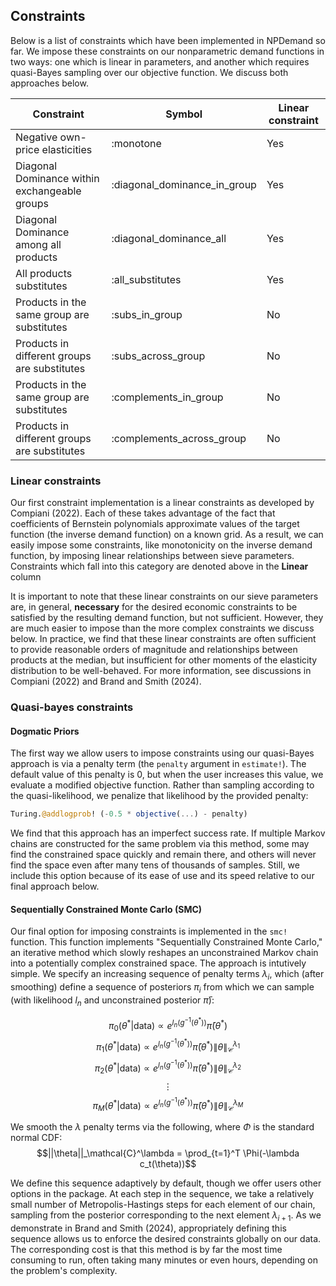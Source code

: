 ## Constraints
Below is a list of constraints which have been implemented in NPDemand so far. We impose these constraints on our nonparametric demand functions in two ways: one which is linear in parameters, and another which requires quasi-Bayes sampling over our objective function. We discuss both approaches below. 

| Constraint    | Symbol | Linear constraint |
| -------- | ------- | ------- |
| Negative own-price elasticities | :monotone | Yes |
| Diagonal Dominance within exchangeable groups  | :diagonal\_dominance\_in\_group    | Yes |
| Diagonal Dominance among all products | :diagonal\_dominance\_all     | Yes |
| All products substitutes    | :all\_substitutes    | Yes |
| Products in the same group are substitutes | :subs\_in\_group | No |
| Products in different groups are substitutes | :subs\_across\_group | No |
| Products in the same group are substitutes | :complements\_in\_group | No |
| Products in different groups are substitutes | :complements\_across\_group | No |

### Linear constraints
Our first constraint implementation is a linear constraints as developed by Compiani (2022). Each of these takes advantage of the fact that coefficients of Bernstein polynomials approximate values of the target function (the inverse demand function) on a known grid. As a result, we can easily impose some constraints, like monotonicity on the inverse demand function, by imposing linear relationships between sieve parameters. Constraints which fall into this category are denoted above in the **Linear** column
 
It is important to note that these linear constraints on our sieve parameters are, in general, **necessary** for the desired economic constraints to be satisfied by the resulting demand function, but not sufficient. However, they are much easier to impose than the more complex constraints we discuss below. In practice, we find that these linear constraints are often sufficient to provide reasonable orders of magnitude and relationships between products at the median, but insufficient for other moments of the elasticity distribution to be well-behaved. For more information, see discussions in Compiani (2022) and Brand and Smith (2024).

 ### Quasi-bayes constraints 

 #### Dogmatic Priors
The first way we allow users to impose constraints using our quasi-Bayes approach is via a penalty term (the `penalty` argument in `estimate!`). The default value of this penalty is 0, but when the user increases this value, we evaluate a modified objective function. Rather than sampling according to the quasi-likelihood, we penalize that likelihood by the provided penalty:

```julia
Turing.@addlogprob! (-0.5 * objective(...) - penalty)
```

We find that this approach has an imperfect success rate. If multiple Markov chains are constructed for the same problem via this method, some may find the constrained space quickly and remain there, and others will never find the space even after many tens of thousands of samples. Still, we include this option because of its ease of use and its speed relative to our final approach below. 

 #### Sequentially Constrained Monte Carlo (SMC)
 Our final option for imposing constraints is implemented in the `smc!` function. This function implements "Sequentially Constrained Monte Carlo," an iterative method which slowly reshapes an unconstrained Markov chain into a potentially complex constrained space. The approach is intutively simple. We specify an increasing sequence of penalty terms $\lambda_i$, which (after smoothing) define a sequence of posteriors $\pi_i$ from which we can sample (with likelihood $l_n$ and unconstrained posterior $\bar\pi$): 

$$\pi_0(\theta^*|\text{data})\propto e^{l_n(g^{-1}(\theta^*))} \bar{\pi}(\theta^*)$$
$$\pi_1(\theta^*|\text{data})\propto e^{l_n(g^{-1}(\theta^*))} \bar{\pi}(\theta^*) \lVert\theta\rVert_\mathcal{C}^{\lambda_1}$$
$$\pi_2(\theta^*|\text{data})\propto e^{l_n(g^{-1}(\theta^*))} \bar{\pi}(\theta^*) \lVert\theta\rVert_\mathcal{C}^{\lambda_2}$$ 
$$ \vdots $$ 
$$\pi_M(\theta^*|\text{data})\propto e^{l_n(g^{-1}(\theta^*))} \bar{\pi}(\theta^*) \lVert\theta\rVert_\mathcal{C}^{\lambda_M}$$

We smooth the $\lambda$ penalty terms via the following, where $\Phi$ is the standard normal CDF: 
$$||\theta||_\mathcal{C}^\lambda = \prod_{t=1}^T \Phi(-\lambda c_t(\theta))$$

We define this sequence adaptively by default, though we offer users other options in the package. At each step in the sequence, we take a relatively small number of Metropolis-Hastings steps for each element of our chain, sampling from the posterior corresponding to the next element $\lambda_{i+1}$. As we demonstrate in Brand and Smith (2024), appropriately defining this sequence allows us to enforce the desired constraints globally on our data. The corresponding cost is that this method is by far the most time consuming to run, often taking many minutes or even hours, depending on the problem's complexity. 